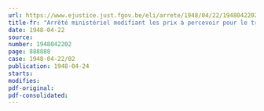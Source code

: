 ```yaml
---
url: https://www.ejustice.just.fgov.be/eli/arrete/1948/04/22/1948042202/justel
title-fr: "Arrêté ministériel modifiant les prix à percevoir pour le transport des voyageurs sur les lignes de tramways, trolleybus et les chemins de fer vicinaux"
date: 1948-04-22
source:
number: 1948042202
page: 888888
case: 1948-04-22/02
publication: 1948-04-24
starts:
modifies:
pdf-original:
pdf-consolidated:
---
```



